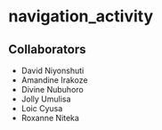 # navigation_activity
## Collaborators
- David Niyonshuti 
- Amandine Irakoze
- Divine Nubuhoro
- Jolly Umulisa
- Loic Cyusa
- Roxanne Niteka
